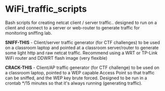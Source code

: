 # WiFi_traffic_scripts
Bash scripts for creating netcat client / server traffic.. designed to run on a client and connect to a server or web-router to generate traffic for monitoring sniffing lab.

**SNIFF-THIS** - Client/server traffic generator (for CTF challenges) to be used on a classroom laptop and pointed at a classroom server/router to generate some light http and raw netcat traffic. Recommend using a WRT or TP-Link WiFi router and DDWRT flash image (very flexible)

**CRACK-THIS** - Client/AP traffic generator (for CTF challenge) to be used on a classroom laptop, pointed to a WEP capable Access Point so that traffic can be sniffed, and the WEP key brute forced. Designed to be run in a crontab */15 minutes so that it's always running (generating traffic).
 

 
